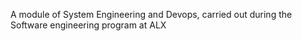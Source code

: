 A module of System Engineering and Devops, carried out during the Software engineering program at ALX
